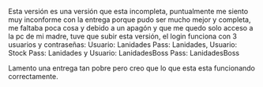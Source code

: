 Esta versión es una versión que esta incompleta, puntualmente me siento muy inconforme con la entrega porque pudo ser mucho mejor y completa, me faltaba poca cosa y debido a un apagón y que me quedo solo acceso a la pc de mi madre, tuve que subir esta versión, el login funciona con 3 usuarios y contraseñas: Usuario: Lanidades Pass: Lanidades, Usuario: Stock Pass: Lanidades y Usuario: LanidadesBoss Pass: LanidadesBoss

Lamento una entrega tan pobre pero creo que lo que esta esta funcionando correctamente.